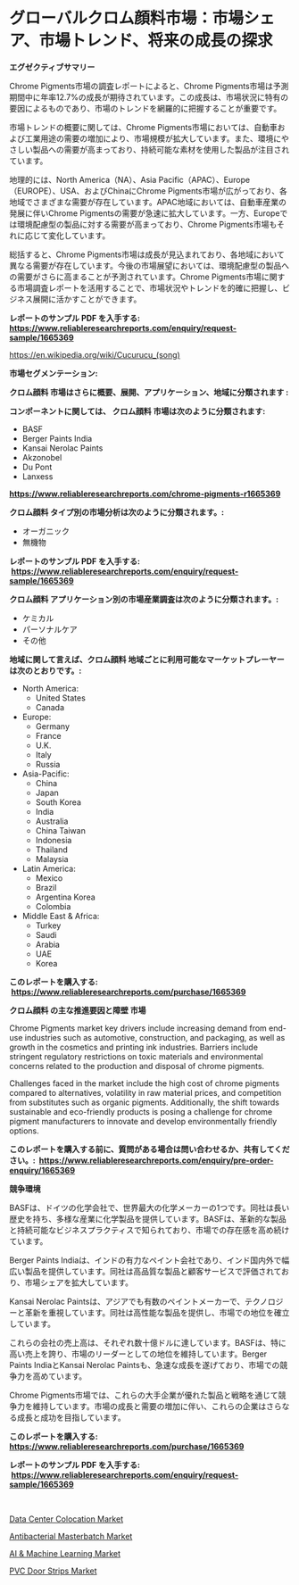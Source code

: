 <p><h1>グローバルクロム顔料市場：市場シェア、市場トレンド、将来の成長の探求</h1></p><p><strong>エグゼクティブサマリー</strong></p>
<p><p>Chrome Pigments市場の調査レポートによると、Chrome Pigments市場は予測期間中に年率12.7%の成長が期待されています。この成長は、市場状況に特有の要因によるものであり、市場のトレンドを網羅的に把握することが重要です。</p><p>市場トレンドの概要に関しては、Chrome Pigments市場においては、自動車および工業用途の需要の増加により、市場規模が拡大しています。また、環境にやさしい製品への需要が高まっており、持続可能な素材を使用した製品が注目されています。</p><p>地理的には、North America（NA）、Asia Pacific（APAC）、Europe（EUROPE）、USA、およびChinaにChrome Pigments市場が広がっており、各地域でさまざまな需要が存在しています。APAC地域においては、自動車産業の発展に伴いChrome Pigmentsの需要が急速に拡大しています。一方、Europeでは環境配慮型の製品に対する需要が高まっており、Chrome Pigments市場もそれに応じて変化しています。</p><p>総括すると、Chrome Pigments市場は成長が見込まれており、各地域において異なる需要が存在しています。今後の市場展望においては、環境配慮型の製品への需要がさらに高まることが予測されています。Chrome Pigments市場に関する市場調査レポートを活用することで、市場状況やトレンドを的確に把握し、ビジネス展開に活かすことができます。</p></p>
<p><strong>レポートのサンプル PDF を入手する: <a href="https://www.reliableresearchreports.com/enquiry/request-sample/1665369">https://www.reliableresearchreports.com/enquiry/request-sample/1665369</a></strong></p>
<p><a href="https://en.wikipedia.org/wiki/Cucurucu_(song)">https://en.wikipedia.org/wiki/Cucurucu_(song)</a></p>
<p><strong>市場セグメンテーション:</strong></p>
<p><strong> クロム顔料 市場はさらに概要、展開、アプリケーション、地域に分類されます :</strong></p>
<p><strong>コンポーネントに関しては、 クロム顔料 市場は次のように分類されます: &nbsp;</strong></p>
<p><ul><li>BASF</li><li>Berger Paints India</li><li>Kansai Nerolac Paints</li><li>Akzonobel</li><li>Du Pont</li><li>Lanxess</li></ul></p>
<p><strong><a href="https://www.reliableresearchreports.com/chrome-pigments-r1665369">https://www.reliableresearchreports.com/chrome-pigments-r1665369</a></strong></p>
<p><strong> クロム顔料 タイプ別の市場分析は次のように分類されます。:</strong></p>
<p><ul><li>オーガニック</li><li>無機物</li></ul></p>
<p><strong>レポートのサンプル PDF を入手する: &nbsp;<a href="https://www.reliableresearchreports.com/enquiry/request-sample/1665369">https://www.reliableresearchreports.com/enquiry/request-sample/1665369</a></strong></p>
<p><strong> クロム顔料 アプリケーション別の市場産業調査は次のように分類されます。:</strong></p>
<p><ul><li>ケミカル</li><li>パーソナルケア</li><li>その他</li></ul></p>
<p><strong>地域に関して言えば、クロム顔料 地域ごとに利用可能なマーケットプレーヤーは次のとおりです。:</strong></p>
<p><ul>
    <li>
        North America:
        <ul>
            <li>United States</li>
            <li>Canada</li>
        </ul>
    </li>
    <li>
        Europe:
        <ul>
            <li>Germany</li>
            <li>France</li>
            <li>U.K.</li>
            <li>Italy</li>
            <li>Russia</li>
        </ul>
    </li>
    <li>
        Asia-Pacific:
        <ul>
            <li>China</li>
            <li>Japan</li>
            <li>South Korea</li>
            <li>India</li>
            <li>Australia</li>
            <li>China Taiwan</li>
            <li>Indonesia</li>
            <li>Thailand</li>
            <li>Malaysia</li>
        </ul>
    </li>
    <li>
        Latin America:
        <ul>
            <li>Mexico</li>
            <li>Brazil</li>
            <li>Argentina Korea</li>
            <li>Colombia</li>
        </ul>
    </li>
    <li>
        Middle East & Africa:
        <ul>
            <li>Turkey</li>
            <li>Saudi</li>
            <li>Arabia</li>
            <li>UAE</li>
            <li>Korea</li>
        </ul>
    </li>
    </ul></p>
<p><strong>このレポートを購入する: &nbsp;<a href="https://www.reliableresearchreports.com/purchase/1665369">https://www.reliableresearchreports.com/purchase/1665369</a></strong></p>
<p><strong>クロム顔料 の主な推進要因と障壁 市場</strong></p>
<p><p>Chrome Pigments market key drivers include increasing demand from end-use industries such as automotive, construction, and packaging, as well as growth in the cosmetics and printing ink industries. Barriers include stringent regulatory restrictions on toxic materials and environmental concerns related to the production and disposal of chrome pigments.</p><p>Challenges faced in the market include the high cost of chrome pigments compared to alternatives, volatility in raw material prices, and competition from substitutes such as organic pigments. Additionally, the shift towards sustainable and eco-friendly products is posing a challenge for chrome pigment manufacturers to innovate and develop environmentally friendly options.</p></p>
<p><strong>このレポートを購入する前に、質問がある場合は問い合わせるか、共有してください。:&nbsp; <a href="https://www.reliableresearchreports.com/enquiry/pre-order-enquiry/1665369">https://www.reliableresearchreports.com/enquiry/pre-order-enquiry/1665369</a></strong></p>
<p><strong>競争環境</strong></p>
<p><p>BASFは、ドイツの化学会社で、世界最大の化学メーカーの1つです。同社は長い歴史を持ち、多様な産業に化学製品を提供しています。BASFは、革新的な製品と持続可能なビジネスプラクティスで知られており、市場での存在感を高め続けています。</p><p>Berger Paints Indiaは、インドの有力なペイント会社であり、インド国内外で幅広い製品を提供しています。同社は高品質な製品と顧客サービスで評価されており、市場シェアを拡大しています。</p><p>Kansai Nerolac Paintsは、アジアでも有数のペイントメーカーで、テクノロジーと革新を重視しています。同社は高性能な製品を提供し、市場での地位を確立しています。</p><p>これらの会社の売上高は、それぞれ数十億ドルに達しています。BASFは、特に高い売上を誇り、市場のリーダーとしての地位を維持しています。Berger Paints IndiaとKansai Nerolac Paintsも、急速な成長を遂げており、市場での競争力を高めています。</p><p>Chrome Pigments市場では、これらの大手企業が優れた製品と戦略を通じて競争力を維持しています。市場の成長と需要の増加に伴い、これらの企業はさらなる成長と成功を目指しています。</p></p>
<p><strong>このレポートを購入する: &nbsp; <a href="https://www.reliableresearchreports.com/purchase/1665369">https://www.reliableresearchreports.com/purchase/1665369</a></strong></p>
<p><strong>レポートのサンプル PDF を入手する: &nbsp;<a href="https://www.reliableresearchreports.com/enquiry/request-sample/1665369">https://www.reliableresearchreports.com/enquiry/request-sample/1665369</a></strong><strong></strong></p>
<p>&nbsp;</p>
<p><p><a href="https://issuu.com/reportprime-2/docs/data-center-colocation-market-size-2030.pptx">Data Center Colocation Market</a></p><p><a href="https://github.com/emnqcawl19/Market-Research-Report-List-1/blob/main/antibacterial-masterbatch-market.md">Antibacterial Masterbatch Market</a></p><p><a href="https://issuu.com/reportprime-2/docs/ai-machine-learning-market-size-2030.pptx">AI & Machine Learning Market</a></p><p><a href="https://github.com/shahriarnajimjoy333/Market-Research-Report-List-1/blob/main/pvc-door-strips-market.md">PVC Door Strips Market</a></p></p>